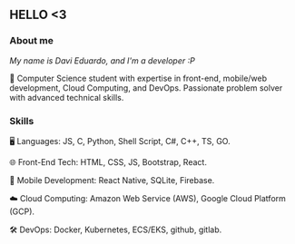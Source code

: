 ## HELLO <3

### About me

*My name is Davi Eduardo, and I'm a developer :P*

🚀 Computer Science student with expertise in front-end, mobile/web development, Cloud Computing, and DevOps. Passionate problem solver with advanced technical skills.

### Skills
🖥️ Languages: JS, C, Python, Shell Script, C#, C++, TS, GO.

🌐 Front-End Tech: HTML, CSS, JS, Bootstrap, React.

📱 Mobile Development: React Native, SQLite, Firebase.

☁️ Cloud Computing: Amazon Web Service (AWS), Google Cloud Platform (GCP).

🛠️ DevOps: Docker, Kubernetes, ECS/EKS, github, gitlab.
